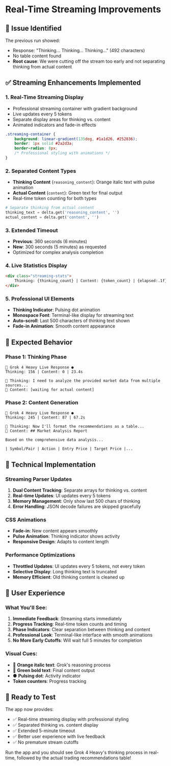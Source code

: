 # Real-Time Streaming Improvements

## 🎯 Issue Identified

The previous run showed:
- Response: "Thinking... Thinking... Thinking..." (492 characters)
- No table content found
- **Root cause**: We were cutting off the stream too early and not separating thinking from actual content

## ✅ Streaming Enhancements Implemented

### 1. **Real-Time Streaming Display**
- Professional streaming container with gradient background
- Live updates every 5 tokens
- Separate display areas for thinking vs. content
- Animated indicators and fade-in effects

```css
.streaming-container {
    background: linear-gradient(135deg, #1a1d26, #252836);
    border: 1px solid #2a2d3a;
    border-radius: 8px;
    /* Professional styling with animations */
}
```

### 2. **Separated Content Types**
- **Thinking Content** (`reasoning_content`): Orange italic text with pulse animation
- **Actual Content** (`content`): Green text for final output
- Real-time token counting for both types

```python
# Separate thinking from actual content
thinking_text = delta.get('reasoning_content', '')
actual_content = delta.get('content', '')
```

### 3. **Extended Timeout**
- **Previous**: 360 seconds (6 minutes)
- **New**: 300 seconds (5 minutes) as requested
- Optimized for complex analysis completion

### 4. **Live Statistics Display**
```html
<div class="streaming-stats">
    Thinking: {thinking_count} | Content: {token_count} | {elapsed:.1f}s
</div>
```

### 5. **Professional UI Elements**
- **Thinking Indicator**: Pulsing dot animation
- **Monospace Font**: Terminal-like display for streaming text
- **Auto-scroll**: Last 500 characters of thinking text shown
- **Fade-in Animation**: Smooth content appearance

## 🚀 Expected Behavior

### Phase 1: Thinking Phase
```
🤖 Grok 4 Heavy Live Response ●
Thinking: 156 | Content: 0 | 23.4s

🧠 Thinking: I need to analyze the provided market data from multiple sources...
📝 Content: [waiting for actual content]
```

### Phase 2: Content Generation
```
🤖 Grok 4 Heavy Live Response ●
Thinking: 245 | Content: 87 | 67.2s

🧠 Thinking: Now I'll format the recommendations as a table...
📝 Content: ## Market Analysis Report

Based on the comprehensive data analysis...

| Symbol/Pair | Action | Entry Price | Target Price |...
```

## 🔧 Technical Implementation

### Streaming Parser Updates
1. **Dual Content Tracking**: Separate arrays for thinking vs. content
2. **Real-time Updates**: UI updates every 5 tokens
3. **Memory Management**: Only show last 500 chars of thinking
4. **Error Handling**: JSON decode failures are skipped gracefully

### CSS Animations
- **Fade-in**: New content appears smoothly
- **Pulse Animation**: Thinking indicator shows activity
- **Responsive Design**: Adapts to content length

### Performance Optimizations
- **Throttled Updates**: UI updates every 5 tokens, not every token
- **Selective Display**: Long thinking text is truncated
- **Memory Efficient**: Old thinking content is cleaned up

## 🎯 User Experience

### What You'll See:
1. **Immediate Feedback**: Streaming starts immediately
2. **Progress Tracking**: Real-time token counts and timing
3. **Phase Indicators**: Clear separation between thinking and content
4. **Professional Look**: Terminal-like interface with smooth animations
5. **No More Early Cutoffs**: Will wait full 5 minutes for completion

### Visual Cues:
- 🧠 **Orange italic text**: Grok's reasoning process
- 📝 **Green bold text**: Final content output
- ● **Pulsing dot**: Activity indicator
- **Token counters**: Progress tracking

## 🚀 Ready to Test

The app now provides:
- ✅ Real-time streaming display with professional styling
- ✅ Separated thinking vs. content display
- ✅ Extended 5-minute timeout
- ✅ Better user experience with live feedback
- ✅ No premature stream cutoffs

Run the app and you should see Grok 4 Heavy's thinking process in real-time, followed by the actual trading recommendations table!